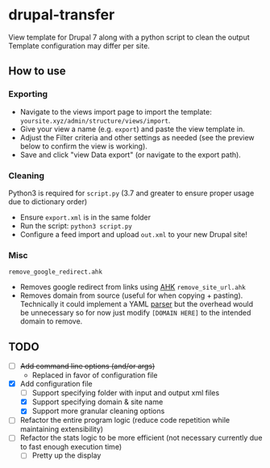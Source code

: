# drupal-transfer
View template for Drupal 7 along with a python script to clean the output
Template configuration may differ per site. 

## How to use

### Exporting
- Navigate to the views import page to import the template: `yoursite.xyz/admin/structure/views/import`.
- Give your view a name (e.g. `export`) and paste the view template in.
- Adjust the Filter criteria and other settings as needed (see the preview below to confirm the view is working).
- Save and click "view Data export" (or navigate to the export path).

### Cleaning
Python3 is required for `script.py` (3.7 and greater to ensure proper usage due to dictionary order)
- Ensure `export.xml` is in the same folder
- Run the script: `python3 script.py`
- Configure a feed import and upload `out.xml` to your new Drupal site!

### Misc
`remove_google_redirect.ahk`
- Removes google redirect from links using [AHK](https://github.com/AutoHotkey/AutoHotkey)
`remove_site_url.ahk`
- Removes domain from source (useful for when copying + pasting). Technically it could implement a YAML [parser](https://github.com/HotKeyIt/Yaml) but the overhead would be unnecessary so for now just modify `[DOMAIN HERE]` to the intended domain to remove.

## TODO
- [ ] ~~Add command line options (and/or args)~~
  - Replaced in favor of configuration file
- [X] Add configuration file
  - [ ] Support specifying folder with input and output xml files
  - [X] Support specifying domain & site name
  - [X] Support more granular cleaning options
- [ ] Refactor the entire program logic (reduce code repetition while maintaining extensibility)
- [ ] Refactor the stats logic to be more efficient (not necessary currently due to fast enough execution time)
  - [ ] Pretty up the display